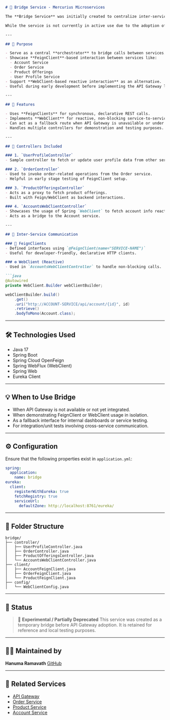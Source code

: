 
````markdown
# 🌉 Bridge Service - Mercurius Microservices

The **Bridge Service** was initially created to centralize inter-service communication in the Mercurius architecture before introducing the API Gateway. It focuses on demonstrating the use of **Feign Clients** and **WebClient** to call downstream services such as Accounts, Orders, Product Offerings, and User Profiles.

While the service is not currently in active use due to the adoption of Spring Cloud Gateway, it is retained as a reference for using declarative and programmatic client mechanisms in a microservices setup.

---

## 📌 Purpose

- Serve as a central **orchestrator** to bridge calls between services.
- Showcase **FeignClient**-based interaction between services like:
  - Account Service
  - Order Service
  - Product Offerings
  - User Profile Service
- Support **WebClient-based reactive interaction** as an alternative.
- Useful during early development before implementing the API Gateway layer.

---

## 🚀 Features

- Uses **FeignClients** for synchronous, declarative REST calls.
- Implements **WebClient** for reactive, non-blocking service-to-service calls.
- Can act as a fallback route when API Gateway is unavailable or under maintenance.
- Handles multiple controllers for demonstration and testing purposes.

---

## 🧩 Controllers Included

### 1. `UserProfileController`
- Sample controller to fetch or update user profile data from other services.

### 2. `OrderController`
- Used to invoke order-related operations from the Order service.
- Helpful in early stage testing of FeignClient setup.

### 3. `ProductOfferingsController`
- Acts as a proxy to fetch product offerings.
- Built with Feign/WebClient as backend interactions.

### 4. `AccountsWebClientController`
- Showcases the usage of Spring `WebClient` to fetch account info reactively.
- Acts as a bridge to the Account service.

---

## 📡 Inter-Service Communication

### 🔗 FeignClients
- Defined interfaces using `@FeignClient(name="SERVICE-NAME")`
- Useful for developer-friendly, declarative HTTP clients.

### ⚙️ WebClient (Reactive)
- Used in `AccountsWebClientController` to handle non-blocking calls.

```java
@Autowired
private WebClient.Builder webClientBuilder;

webClientBuilder.build()
    .get()
    .uri("http://ACCOUNT-SERVICE/api/account/{id}", id)
    .retrieve()
    .bodyToMono(Account.class);
````

---

## 🛠️ Technologies Used

* Java 17
* Spring Boot
* Spring Cloud OpenFeign
* Spring WebFlux (WebClient)
* Spring Web
* Eureka Client

---

## 💡 When to Use Bridge

* When API Gateway is not available or not yet integrated.
* When demonstrating FeignClient or WebClient usage in isolation.
* As a fallback interface for internal dashboards or service testing.
* For integration/unit tests involving cross-service communication.

---

## ⚙️ Configuration

Ensure that the following properties exist in `application.yml`:

```yaml
spring:
  application:
    name: bridge
eureka:
  client:
    registerWithEureka: true
    fetchRegistry: true
    serviceUrl:
      defaultZone: http://localhost:8761/eureka/
```

---

## 📁 Folder Structure

```
bridge/
├── controller/
│   ├── UserProfileController.java
│   ├── OrderController.java
│   ├── ProductOfferingsController.java
│   └── AccountsWebClientController.java
├── client/
│   ├── AccountFeignClient.java
│   ├── OrderFeignClient.java
│   └── ProductFeignClient.java
├── config/
│   └── WebClientConfig.java
```

---

## 🧪 Status

> 🔸 **Experimental / Partially Deprecated**
> This service was created as a temporary bridge before API Gateway adoption. It is retained for reference and local testing purposes.

---

## 👨‍💻 Maintained by

**Hanuma Ramavath**
[GitHub](https://github.com/netfreaker-ally)

---

## 📎 Related Services

* [API Gateway](../apigateway)
* [Order Service](../orderservice)
* [Product Service](../productservice)
* [Account Service](../accountservice)

```


